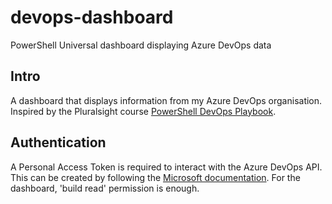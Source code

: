 # devops-dashboard

PowerShell Universal dashboard displaying Azure DevOps data

## Intro

A dashboard that displays information from my Azure DevOps organisation. Inspired by the Pluralsight course [PowerShell DevOps Playbook].

[PowerShell DevOps Playbook]: https://app.pluralsight.com/library/courses/powershell-devops-playbook/table-of-contents

## Authentication

A Personal Access Token is required to interact with the Azure DevOps API. This can be created by following the [Microsoft documentation].
For the dashboard, 'build read' permission is enough.



[Microsoft documentation]: https://docs.microsoft.com/en-us/azure/devops/organizations/accounts/use-personal-access-tokens-to-authenticate?view=azure-devops&tabs=preview-page